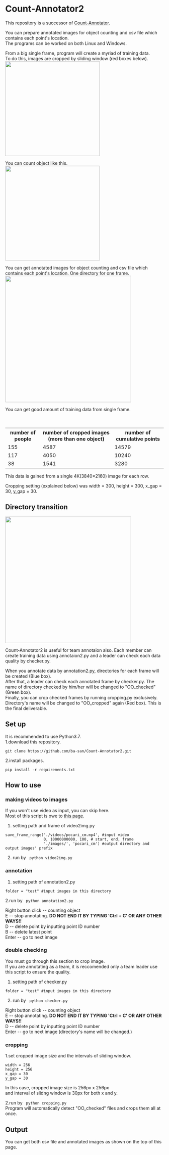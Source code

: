 # Count-Annotator2

This repository is a successor of [Count-Annotator](https://github.com/ba-san/Count-Annotator).  

You can prepare annotated images for object counting and csv file which contains each point's location.  
The programs can be worked on both Linux and Windows.  

From a big single frame, program will create a myriad of training data.  
To do this, images are cropped by sliding window (red boxes below).   
<img src="https://user-images.githubusercontent.com/44015510/56486649-4a7cfd00-6513-11e9-850c-fe96eddf8929.png" width="300">

You can count object like this.  
<img src="https://user-images.githubusercontent.com/44015510/56487430-253dbe00-6516-11e9-9778-5107ec43b058.jpg" width="300">

You can get annotated images for object counting and csv file which contains each point's location. One directory for one frame.  
<img src="https://user-images.githubusercontent.com/44015510/56486513-c75ba700-6512-11e9-9ca0-ba1e890ccd2a.png" width="400">

You can get good amount of training data from single frame.  
<table>
  <tr>
    <th>number of people</th>
　　<th>number of cropped images (more than one object)</th>
　　<th>number of cumulative points</th>
  </tr>
  <tr>
    <td>155</td>
    <td>4587</td>
    <td>14579</td>
  </tr>
  <tr>
    <td>117</td>
    <td>4050</td>
    <td>10240</td>
  </tr>
  <tr>
    <td>38</td>
    <td>1541</td>
    <td>3280</td>
  </tr>
</table>
This data is gained from a single 4K(3840×2160) image for each row.  

Cropping setting (explained below) was width = 300, height = 300, x_gap = 30, y_gap = 30.  

## Directory transition  
<img src="https://user-images.githubusercontent.com/44015510/56487112-04c13400-6515-11e9-823e-ff84472e5774.png" width="400">  

Count-Annotator2 is useful for team annotaion also. Each member can create training data using annotaion2.py and a leader can check each data quality by checker.py.    

When you annotate data by annotation2.py, directories for each frame will be created (Blue box).     
After that, a leader can check each annotated frame by checker.py.  The name of directory checked by him/her will be changed to "OO_checked" (Green box).      
Finally, you can crop checked frames by running cropping.py exclusively. Directory's name will be changed to "OO_cropped" again (Red box). This is the final deliverable.   

## Set up
It is recommended to use Python3.7.  
1.download this repository.  
``` 
git clone https://github.com/ba-san/Count-Annotator2.git  
``` 
2.install packages.  
``` 
pip install -r requirements.txt    
``` 

## How to use
### making videos to images
If you won't use video as input, you can skip here.  
Most of this script is owe to [this page](https://note.nkmk.me/python-opencv-video-to-still-image/).   

1. setting path and frame of video2img.py  

``` 
save_frame_range('./videos/pocari_cm.mp4', #input video
                 0, 10000000000, 100, # start, end, frame
                 './images/', 'pocari_cm') #output directory and output images' prefix
``` 
2. run by ``` python video2img.py```  

### annotation
1. setting path of annotation2.py
``` 
folder = "test" #input images in this directory
``` 
2.run by ``` python annotation2.py```

Right button click -- counting object  
  E   -- stop annotating. **DO NOT END IT BY TYPING 'Ctrl + C' OR ANY OTHER WAYS!!**  
  D   -- delete point by inputting point ID number  
  B   -- delete latest point  
Enter -- go to next image  

### double checking
You must go through this section to crop image.  
If you are annotating as a team, it is reccomended only a team leader use this script to ensure the quality.  

1. setting path of checker.py
``` 
folder = "test" #input images in this directory
``` 

2. run by ``` python checker.py```  

Right button click -- counting object  
  E   -- stop annotating. **DO NOT END IT BY TYPING 'Ctrl + C' OR ANY OTHER WAYS!!**  
  D   -- delete point by inputting point ID number  
Enter -- go to next image (directory's name will be changed.)   

### cropping

1.set cropped image size and the intervals of sliding window.  
``` 
width = 256
height = 256
x_gap = 30
y_gap = 30
``` 
In this case, cropped image size is 256px x 256px  
and interval of slidng window is 30px for both x and y.  

2.run by ``` python cropping.py```  
Program will automatically detect "OO_checked" files and crops them all at once.  

## Output
You can get both csv file and annotated images as shown on the top of this page. 


